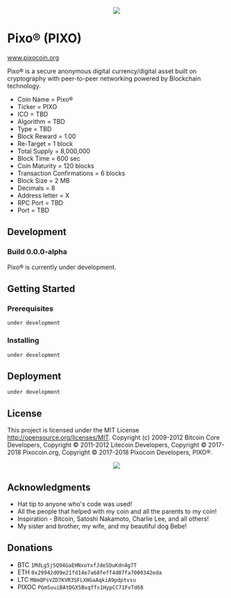 <p align="center">
	<img src="http://tinyimg.io/i/hsdbOIR.png"/>
	
</p>

# Pixo® (PIXO)
www.pixocoin.org

Pixo® is a secure anonymous digital currency/digital asset built on cryptography with peer-to-peer networking powered by Blockchain technology.
- Coin Name = Pixo®
- Ticker = PIXO
- ICO = TBD
- Algorithm = TBD
- Type = TBD
- Block Reward = 1.00
- Re-Target = 1 block
- Total Supply = 8,000,000
- Block Time = 600 sec
- Coin Maturity = 120 blocks
- Transaction Confirmations = 6 blocks
- Block Size = 2 MB
- Decimals = 8
- Address letter = X
- RPC Port = TBD
- Port = TBD
## Development
### Build 0.0.0-alpha
Pixo® is currently under development.

## Getting Started 

### Prerequisites

```
under development
```

### Installing
```
under development
```
## Deployment

```
under development
```

## License

This project is licensed under the MIT License http://opensource.org/licenses/MIT.  Copyright (c) 2009-2012 Bitcoin Core Developers, Copyright © 2011-2012 Litecoin Developers, Copyright © 2017-2018 Pixocoin.org, Copyright © 2017-2018 Pixocoin Developers, PIXO®.
<p align="center">
	<img src="http://tinyimg.io/i/5mMhRhH.png"/>
</p>

## Acknowledgments

* Hat tip to anyone who's code was used!
* All the people that helped with my coin and all the parents to my coin!
* Inspiration - Bitcoin, Satoshi Nakamoto, Charlie Lee, and all others!
* My sister and brother, my wife, and my beautiful dog Bebe!

## Donations

* BTC ```1MdLg5jSQ94GaEHNxoYxfJdeSDuKdn4g7T```
* ETH ```0x29942d09e21fd14e7a68feff4d07fa7000342eda```
* LTC ```M8mQPsVZD7KVR3SFLXHGaAqkiA9pdptvsu```
* PIXOC ```PGmSuuiBAtDGX5Bxqffs1HypCC71FvTd68```
